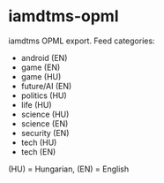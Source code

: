 # iamdtms-opml
iamdtms OPML export. 
Feed categories:

- android (EN)
- game (EN)
- game (HU)
- future/AI (EN)
- politics (HU)
- life (HU)
- science (HU)
- science (EN)
- security (EN)
- tech (HU)
- tech (EN)

(HU) = Hungarian, (EN) = English
